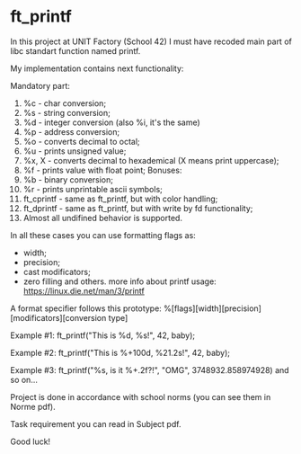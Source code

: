 # ft_printf
In this project at UNIT Factory (School 42) I must have recoded main part of libc standart function named printf.

My implementation contains next functionality:

Mandatory part:
1. %c - char conversion;
2. %s - string conversion;
3. %d - integer conversion (also %i, it's the same)
4. %p - address conversion;
5. %o - converts decimal to octal;
6. %u - prints unsigned value;
7. %x, X - converts decimal to hexademical (X means print uppercase);
8. %f - prints value with float point;
Bonuses:
1. %b - binary conversion;
2. %r - prints unprintable ascii symbols;
3. ft_cprintf - same as ft_printf, but with color handling;
4. ft_dprintf - same as ft_printf, but with write by fd functionality;
5. Almost all undifined behavior is supported.

In all these cases you can use formatting flags as:
- width;
- precision;
- cast modificators;
- zero filling and others.
more info about printf usage: https://linux.die.net/man/3/printf

A format specifier follows this prototype:
%[flags][width][precision][modificators][conversion type]

Example #1: ft_printf("This is %d, %s!", 42, baby);

Example #2: ft_printf("This is %+100d, %21.2s!", 42, baby);

Example #3: ft_printf("%s, is it %+.2f?!", "OMG", 3748932.858974928) and so on...


Project is done in accordance with school norms (you can see them in Norme pdf).

Task requirement you can read in Subject pdf.

Good luck!
